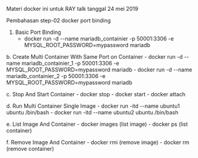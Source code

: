 Materi docker ini untuk RAY talk tanggal 24 mei 2019

Pembahasan step-02 docker port binding

1. Basic Port Binding
	- docker run -d --name mariadb_containier -p 50001:3306 -e MYSQL_ROOT_PASSWORD=mypassword mariadb

b. Create Multi Container With Same Port on Container
	- docker run -d --name mariadb_containier_1 -p 50001:3306 -e MYSQL_ROOT_PASSWORD=mypassword mariadb
	- docker run -d --name mariadb_containier_2 -p 50001:3306 -e MYSQL_ROOT_PASSWORD=mypassword mariadb

c. Stop And Start Container
	- docker stop <name container>
	- docker start <name container>
	- docker attach <name container>

d. Run Multi Container Single Image
	- docker run -itd --name ubuntu1 ubuntu /bin/bash
	- docker run -itd --name ubuntu2 ubuntu /bin/bash

e. List Image And Container
	- docker images <name container> (list image)
	- docker ps <name container> (list container)

f. Remove Image And Container
	- docker rmi <name container> (remove image)
	- docker rm <name container> (remove container)
